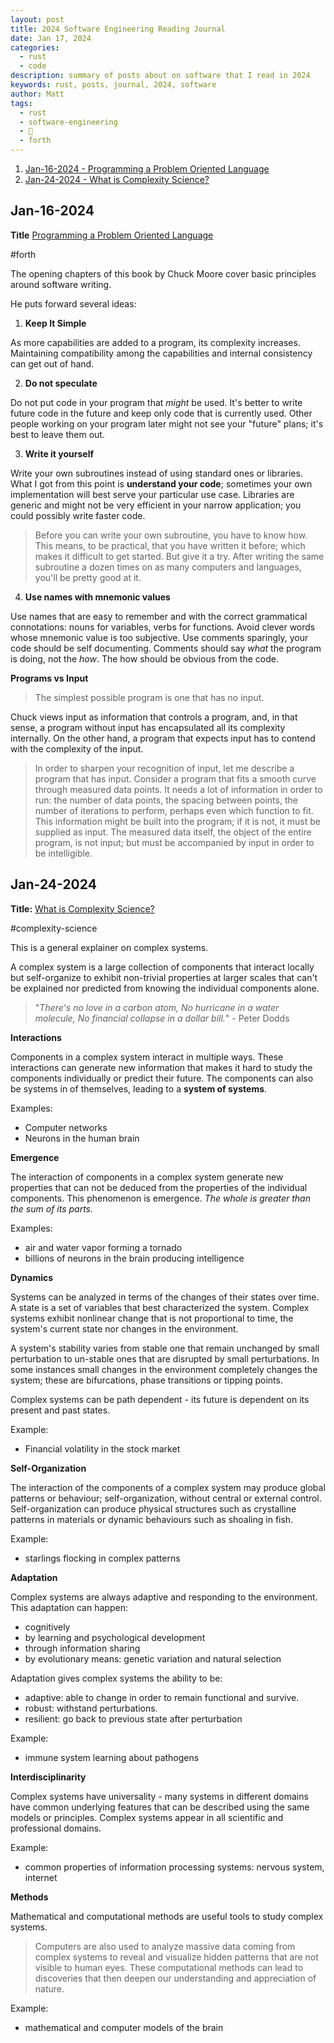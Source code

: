 ```yaml
---
layout: post
title: 2024 Software Engineering Reading Journal
date: Jan 17, 2024
categories:
  - rust
  - code
description: summary of posts about on software that I read in 2024
keywords: rust, posts, journal, 2024, software
author: Matt
tags:
  - rust
  - software-engineering
  - 💾
  - forth
---
```


1. [Jan-16-2024 - Programming a Problem Oriented Language](#jan-16-2024)
2. [Jan-24-2024 - What is Complexity Science?](#jan-24-2024)

## Jan-16-2024

**Title** [Programming a Problem Oriented Language](https://colorforth.github.io/POL.htm)

#forth 

The opening chapters of this book by Chuck Moore cover basic principles around software writing. 

He puts forward several ideas:

1. **Keep It Simple**

As more capabilities are added to a program, its complexity increases. Maintaining compatibility among the capabilities and internal consistency can get out of hand.

2. **Do not speculate**

Do not put code in your program that _might_ be used.  It's better to write future code in the future and keep only code that is currently used. Other people working on your program later might not see your "future" plans; it's best to leave them out.

3. **Write it yourself**

Write your own subroutines instead of using standard ones or libraries. What I got from this point is **understand your code**; sometimes your own implementation will best serve your particular use case. Libraries are generic and might not be very efficient in your narrow application; you could possibly write faster code.

> Before you can write your own subroutine, you have to know how. This means, to be practical, that you have written it before; which makes it difficult to get started. But give it a try. After writing the same subroutine a dozen times on as many computers and languages, you'll be pretty good at it.

4. **Use names with mnemonic values**

Use names that are easy to remember and with the correct grammatical connotations: nouns for variables, verbs for functions. Avoid clever words whose mnemonic value is too subjective. Use comments sparingly, your code should be self documenting. Comments should say _what_ the program is doing, not the _how_. The how should be obvious from the code.

**Programs vs Input**

> The simplest possible program is one that has no input.

Chuck views input as information that controls a program, and, in that sense, a program without input has encapsulated all its complexity internally. On the other hand, a program that expects input has to contend with the complexity of the input.

> In order to sharpen your recognition of input, let me describe a program that has input. Consider a program that fits a smooth curve through measured data points. It needs a lot of information in order to run: the number of data points, the spacing between points, the number of iterations to perform, perhaps even which function to fit. This information might be built into the program; if it is not, it must be supplied as input. The measured data itself, the object of the entire program, is not input; but must be accompanied by input in order to be intelligible.



## Jan-24-2024
**Title:** [What is Complexity Science?](https://complexityexplained.github.io/)

#complexity-science 

This is a general explainer on complex systems. 

A complex system is a large collection of components that interact locally but self-organize to exhibit non-trivial properties at larger scales that can't be explained nor predicted from knowing the individual components alone.

> "_There's no love in a carbon atom,_ _No hurricane in a water molecule,_ _No financial collapse in a dollar bill._" - Peter Dodds

**Interactions**

Components in a complex system interact in multiple ways. These interactions can generate new information that makes it hard to study the components individually or predict their future.
The components can also be systems in of themselves, leading to a **system of systems**.

Examples:
* Computer networks
* Neurons in the human brain

**Emergence**

The interaction of components in a complex system generate new properties that can not be deduced from the properties of the individual components. This phenomenon is emergence.
*The whole is greater than the sum of its parts.*

Examples:
* air and water vapor forming a tornado
* billions of neurons in the brain producing intelligence

**Dynamics**

Systems can be analyzed in terms of the changes of their states over time. A state is a set of variables that best characterized the system. Complex systems exhibit nonlinear change that is not proportional to time, the system's current state nor changes in the environment.

A system's stability varies from stable one that remain unchanged by small perturbation to un-stable ones that are disrupted by small perturbations. In some instances small changes in the environment completely changes the system; these are bifurcations, phase transitions or tipping points.

Complex systems can be path dependent - its future is dependent on its present and past states.

Example:
* Financial volatility in the stock market


**Self-Organization**

The interaction of the components of a complex system may produce global patterns or behaviour; self-organization, without central or external control.
Self-organization can produce physical structures such as crystalline patterns in materials or dynamic behaviours such as shoaling in fish.

Example:
* starlings flocking in complex patterns

**Adaptation**

Complex systems are always adaptive and responding to the environment. This adaptation can happen:
* cognitively
* by learning and psychological development
* through information sharing
* by evolutionary means: genetic variation and natural selection

Adaptation gives complex systems the ability to be:
* adaptive: able to change in order to remain functional and survive.
* robust: withstand perturbations.
* resilient: go back to previous state after perturbation

Example:
* immune system learning about pathogens

**Interdisciplinarity**

Complex systems have universality - many systems in different domains have common underlying features that can be described using the same models or principles.
Complex systems appear in all scientific and professional domains.

Example:
* common properties of information processing systems: nervous system, internet

**Methods**

Mathematical and computational methods are useful tools to study complex systems.

> Computers are also used to analyze massive data coming from complex systems to reveal and visualize hidden patterns that are not visible to human eyes. These computational methods can lead to discoveries that then deepen our understanding and appreciation of nature. 

Example:
* mathematical and computer models of the brain

